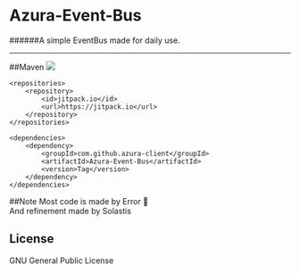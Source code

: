 # Azura-Event-Bus
######A simple EventBus made for daily use.

---

##Maven [![](https://jitpack.io/v/azura-client/Azura-Event-Bus.svg)](https://jitpack.io/#azura-client/Azura-Event-Bus)
```
<repositories>
	<repository>
        <id>jitpack.io</id>
        <url>https://jitpack.io</url>
	</repository>
</repositories>

<dependencies>
	<dependency>
	    <groupId>com.github.azura-client</groupId>
	    <artifactId>Azura-Event-Bus</artifactId>
	    <version>Tag</version>
	</dependency>
</dependencies>
```

##Note
Most code is made by Error 🙏 <br>
And refinement made by Solastis

## License
GNU General Public License
